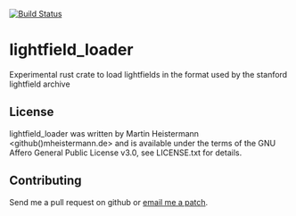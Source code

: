 [![Build Status](https://travis-ci.org/mheistermann/lightfield_loader.svg?branch=master)](https://travis-ci.org/mheistermann/lightfield_loader)

# lightfield_loader

Experimental rust crate to load lightfields in the format used by the stanford lightfield archive

## License

lightfield_loader was written by Martin Heistermann <github()mheistermann.de>
and is available under the terms of the GNU Affero General Public License v3.0,
see LICENSE.txt for details.

## Contributing

Send me a pull request on github or [email me a patch](mailto:github[]mheistermann.de).
